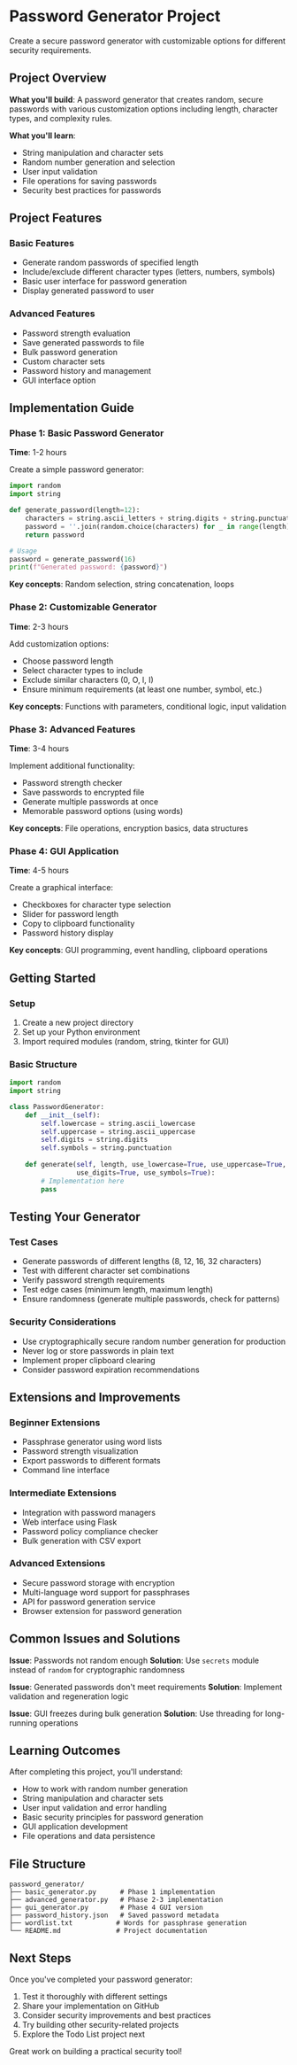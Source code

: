 # Password Generator Project

Create a secure password generator with customizable options for different security requirements.

## Project Overview

**What you'll build**: A password generator that creates random, secure passwords with various customization options including length, character types, and complexity rules.

**What you'll learn**:
- String manipulation and character sets
- Random number generation and selection
- User input validation
- File operations for saving passwords
- Security best practices for passwords

## Project Features

### Basic Features
- Generate random passwords of specified length
- Include/exclude different character types (letters, numbers, symbols)
- Basic user interface for password generation
- Display generated password to user

### Advanced Features
- Password strength evaluation
- Save generated passwords to file
- Bulk password generation
- Custom character sets
- Password history and management
- GUI interface option

## Implementation Guide

### Phase 1: Basic Password Generator
**Time**: 1-2 hours

Create a simple password generator:

```python
import random
import string

def generate_password(length=12):
    characters = string.ascii_letters + string.digits + string.punctuation
    password = ''.join(random.choice(characters) for _ in range(length))
    return password

# Usage
password = generate_password(16)
print(f"Generated password: {password}")
```

**Key concepts**: Random selection, string concatenation, loops

### Phase 2: Customizable Generator
**Time**: 2-3 hours

Add customization options:
- Choose password length
- Select character types to include
- Exclude similar characters (0, O, l, I)
- Ensure minimum requirements (at least one number, symbol, etc.)

**Key concepts**: Functions with parameters, conditional logic, input validation

### Phase 3: Advanced Features
**Time**: 3-4 hours

Implement additional functionality:
- Password strength checker
- Save passwords to encrypted file
- Generate multiple passwords at once
- Memorable password options (using words)

**Key concepts**: File operations, encryption basics, data structures

### Phase 4: GUI Application
**Time**: 4-5 hours

Create a graphical interface:
- Checkboxes for character type selection
- Slider for password length
- Copy to clipboard functionality
- Password history display

**Key concepts**: GUI programming, event handling, clipboard operations

## Getting Started

### Setup
1. Create a new project directory
2. Set up your Python environment
3. Import required modules (random, string, tkinter for GUI)

### Basic Structure
```python
import random
import string

class PasswordGenerator:
    def __init__(self):
        self.lowercase = string.ascii_lowercase
        self.uppercase = string.ascii_uppercase
        self.digits = string.digits
        self.symbols = string.punctuation
    
    def generate(self, length, use_lowercase=True, use_uppercase=True, 
                 use_digits=True, use_symbols=True):
        # Implementation here
        pass
```

## Testing Your Generator

### Test Cases
- Generate passwords of different lengths (8, 12, 16, 32 characters)
- Test with different character set combinations
- Verify password strength requirements
- Test edge cases (minimum length, maximum length)
- Ensure randomness (generate multiple passwords, check for patterns)

### Security Considerations
- Use cryptographically secure random number generation for production
- Never log or store passwords in plain text
- Implement proper clipboard clearing
- Consider password expiration recommendations

## Extensions and Improvements

### Beginner Extensions
- Passphrase generator using word lists
- Password strength visualization
- Export passwords to different formats
- Command line interface

### Intermediate Extensions
- Integration with password managers
- Web interface using Flask
- Password policy compliance checker
- Bulk generation with CSV export

### Advanced Extensions
- Secure password storage with encryption
- Multi-language word support for passphrases
- API for password generation service
- Browser extension for password generation

## Common Issues and Solutions

**Issue**: Passwords not random enough
**Solution**: Use `secrets` module instead of `random` for cryptographic randomness

**Issue**: Generated passwords don't meet requirements
**Solution**: Implement validation and regeneration logic

**Issue**: GUI freezes during bulk generation
**Solution**: Use threading for long-running operations

## Learning Outcomes

After completing this project, you'll understand:
- How to work with random number generation
- String manipulation and character sets
- User input validation and error handling
- Basic security principles for password generation
- GUI application development
- File operations and data persistence

## File Structure

```
password_generator/
├── basic_generator.py      # Phase 1 implementation
├── advanced_generator.py   # Phase 2-3 implementation
├── gui_generator.py        # Phase 4 GUI version
├── password_history.json   # Saved password metadata
├── wordlist.txt           # Words for passphrase generation
└── README.md              # Project documentation
```

## Next Steps

Once you've completed your password generator:
1. Test it thoroughly with different settings
2. Share your implementation on GitHub
3. Consider security improvements and best practices
4. Try building other security-related projects
5. Explore the Todo List project next

Great work on building a practical security tool!